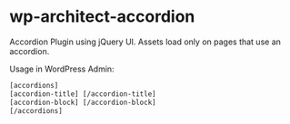wp-architect-accordion
======================

Accordion Plugin using jQuery UI. Assets load only on pages that use an accordion.
 
Usage in WordPress Admin:

 ```xml
[accordions]
[accordion-title] [/accordion-title]
[accordion-block] [/accordion-block]
[/accordions]
```
